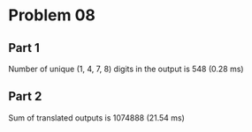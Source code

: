 # Problem 08

## Part 1
Number of unique (1, 4, 7, 8) digits in the output is 548 (0.28 ms)

## Part 2
Sum of translated outputs is 1074888 (21.54 ms)

